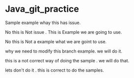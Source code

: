 # Java_git_practice


Sample example whay this has issue.

No this is Not issue . This is Example we are going to use.

No this is Not a example what we are goint to use.

 why we need to modify this branch example. we will do it.
 
 this is a not correct way of doing the sample . we will do that.
 
 lets don't do it . this is correct to do the samples.

